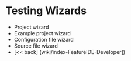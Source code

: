 # Testing Wizards
* Project wizard
* Example project wizard
* Configuration file wizard
* Source file wizard
* [<< back] (wiki/index-FeatureIDE-Developer])


